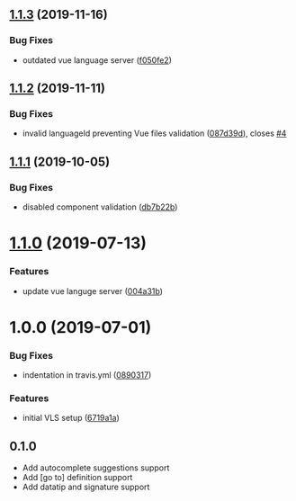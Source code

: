 ## [1.1.3](https://github.com/atom-ide-community/atom-ide-vue/compare/v1.1.2...v1.1.3) (2019-11-16)


### Bug Fixes

* outdated vue language server ([f050fe2](https://github.com/atom-ide-community/atom-ide-vue/commit/f050fe2eff5faa45bd1c6a80613ad62a65bd9376))

## [1.1.2](https://github.com/atom-ide-community/atom-ide-vue/compare/v1.1.1...v1.1.2) (2019-11-11)


### Bug Fixes

* invalid languageId preventing Vue files validation ([087d39d](https://github.com/atom-ide-community/atom-ide-vue/commit/087d39d)), closes [#4](https://github.com/atom-ide-community/atom-ide-vue/issues/4)

## [1.1.1](https://github.com/atom-ide-community/atom-ide-vue/compare/v1.1.0...v1.1.1) (2019-10-05)


### Bug Fixes

* disabled component validation ([db7b22b](https://github.com/atom-ide-community/atom-ide-vue/commit/db7b22b))

# [1.1.0](https://github.com/atom-ide-community/atom-ide-vue/compare/v1.0.0...v1.1.0) (2019-07-13)


### Features

* update vue languge server ([004a31b](https://github.com/atom-ide-community/atom-ide-vue/commit/004a31b))

# 1.0.0 (2019-07-01)


### Bug Fixes

* indentation in travis.yml ([0890317](https://github.com/atom-ide-community/atom-ide-vue/commit/0890317))


### Features

* initial VLS setup ([6719a1a](https://github.com/atom-ide-community/atom-ide-vue/commit/6719a1a))

## 0.1.0
* Add autocomplete suggestions support
* Add [go to] definition support
* Add datatip and signature support
